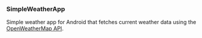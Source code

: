 ### SimpleWeatherApp
Simple weather app for Android that fetches current weather data using the [OpenWeatherMap API](http://openweathermap.org/api).
